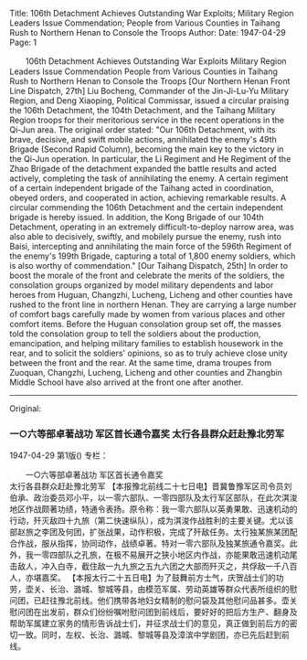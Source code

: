 Title: 106th Detachment Achieves Outstanding War Exploits; Military Region Leaders Issue Commendation; People from Various Counties in Taihang Rush to Northern Henan to Console the Troops
Author:
Date: 1947-04-29
Page: 1

　　106th Detachment Achieves Outstanding War Exploits
    Military Region Leaders Issue Commendation
    People from Various Counties in Taihang Rush to Northern Henan to Console the Troops
    [Our Northern Henan Front Line Dispatch, 27th] Liu Bocheng, Commander of the Jin-Ji-Lu-Yu Military Region, and Deng Xiaoping, Political Commissar, issued a circular praising the 106th Detachment, the 104th Detachment, and the Taihang Military Region troops for their meritorious service in the recent operations in the Qi-Jun area. The original order stated: "Our 106th Detachment, with its brave, decisive, and swift mobile actions, annihilated the enemy's 49th Brigade (Second Rapid Column), becoming the main key to the victory in the Qi-Jun operation. In particular, the Li Regiment and He Regiment of the Zhao Brigade of the detachment expanded the battle results and acted actively, completing the task of annihilating the enemy. A certain regiment of a certain independent brigade of the Taihang acted in coordination, obeyed orders, and cooperated in action, achieving remarkable results. A circular commending the 106th Detachment and the certain independent brigade is hereby issued. In addition, the Kong Brigade of our 104th Detachment, operating in an extremely difficult-to-deploy narrow area, was also able to decisively, swiftly, and mobilely pursue the enemy, rush into Baisi, intercepting and annihilating the main force of the 596th Regiment of the enemy's 199th Brigade, capturing a total of 1,800 enemy soldiers, which is also worthy of commendation."
    [Our Taihang Dispatch, 25th] In order to boost the morale of the front and celebrate the merits of the soldiers, the consolation groups organized by model military dependents and labor heroes from Huguan, Changzhi, Lucheng, Licheng and other counties have rushed to the front line in northern Henan. They are carrying a large number of comfort bags carefully made by women from various places and other comfort items. Before the Huguan consolation group set off, the masses told the consolation group to tell the soldiers about the production, emancipation, and helping military families to establish housework in the rear, and to solicit the soldiers' opinions, so as to truly achieve close unity between the front and the rear. At the same time, drama troupes from Zuoquan, Changzhi, Lucheng, Licheng and other counties and Zhangbin Middle School have also arrived at the front one after another.



<hr /> 

Original: 


### 一○六等部卓著战功  军区首长通令嘉奖  太行各县群众赶赴豫北劳军

1947-04-29
第1版()
专栏：

　　一○六等部卓著战功
    军区首长通令嘉奖           
    太行各县群众赶赴豫北劳军
    【本报豫北前线二十七日电】晋冀鲁豫军区司令员刘伯承、政治委员邓小平，以一零六部队、一零四部队及太行军区部队，在此次淇浚地区作战颇著功绩，特通令表扬。原令称：我一零六部队以英勇果敢、迅速机动的行动，歼灭敌四十九旅（第二快速纵队），成为淇浚作战胜利的主要关键。尤以该部赵旅之李团及何团，扩张战果，动作积极，完成了歼敌任务。太行独某旅某团配合作战，服从指挥，协同动作，战绩卓著。特对一零六部队及独某旅通令嘉奖。此外，我一零四部队之孔旅，在极不易展开之狭小地区内作战，亦能果敢迅速机动尾击敌人，冲入白寺，截住敌一九九旅之五九六团之大部而歼灭之，共俘敌一千八百人，亦堪嘉奖。
    【本报太行二十五日电】为了鼓舞前方士气，庆贺战士们的功劳，壶关、长治、潞城、黎城等县，由模范军属、劳动英雄等群众代表所组织的慰问团，已赶往豫北前线。他们携带各地妇女精制的慰问袋及其他慰问品甚多。壶关慰问团在出发前，群众们纷纷嘱咐慰问团到前线后，要好好的把后方生产、翻身及帮助军属建立家务的情形告诉战士们，并征求战士们的意见，真正做到前后方的密切一致。同时，左权、长治、潞城、黎城等县及漳滨中学剧团，亦已先后赶到前线。
